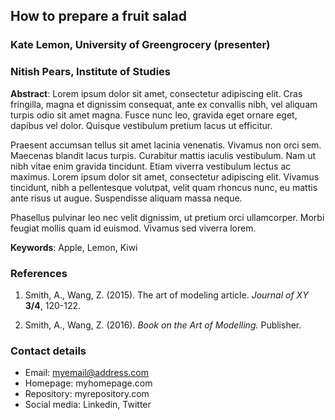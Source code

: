 <!--
This is the abstract submission template for the 
2025 Insurance Data Science Conference.

Please edit this Markdown file and send it to
abstract@insurancedatascience.org by close of play
21 March 2025. 

We will send you a confirmation email that we received 
your submission.

You can edit this file with any text editor, including RStudio, or use one  of the online editors, such as:

 - https://markdownlivepreview.com
 - https://jbt.github.io/markdown-editor/
 - https://pandao.github.io/editor.md/en.html

Please send us the file as an attachment with md file extension.
-->

## How to prepare a fruit salad
<!-- replace above with your abstract title -->

### Kate Lemon, University of Greengrocery (presenter)
### Nitish Pears, Institute of Studies
<!-- replace above with author name(s) and affiliations -->
<!-- if you have more than one author, tell us who will present -->

<!-- replace below with your abstract -->
**Abstract**: Lorem ipsum dolor sit amet, consectetur adipiscing elit. Cras
fringilla, magna et dignissim consequat, ante ex convallis nibh, vel aliquam
turpis odio sit amet magna. Fusce nunc leo, gravida eget ornare eget, 
dapibus vel dolor. Quisque vestibulum pretium lacus ut efficitur. 

Praesent accumsan tellus sit amet lacinia venenatis. Vivamus non orci sem.
Maecenas blandit lacus turpis. Curabitur mattis iaculis vestibulum. Nam ut 
nibh vitae enim gravida tincidunt. Etiam viverra vestibulum lectus ac maximus.
Lorem ipsum dolor sit amet, consectetur adipiscing elit. Vivamus tincidunt, 
nibh a pellentesque volutpat, velit quam rhoncus nunc, eu mattis ante risus 
ut augue. Suspendisse aliquam massa neque. 

Phasellus pulvinar leo nec velit dignissim, ut pretium orci ullamcorper. 
Morbi feugiat mollis quam id euismod. Vivamus sed viverra lorem.

**Keywords**: Apple, Lemon, Kiwi
<!-- replace above with your keywords -->

### References
<!-- Provide your reference below. No more than 5 references -->

1. Smith, A., Wang, Z. (2015).
The art of modeling article. *Journal of XY* **3/4**, 120-122.

2. Smith, A., Wang, Z. (2016). *Book on the Art of Modelling.* Publisher.

### Contact details
<!-- 
provide your contact details below
only include information that you are happy to share publicly  
If you do not include an email address below,  we will use 
the email address that you used for submission as a contact 
for communication but will not publish it in the programme.
-->
 
 - Email: myemail@address.com
 - Homepage: myhomepage.com 
 - Repository: myrepository.com
 - Social media: Linkedin, Twitter

